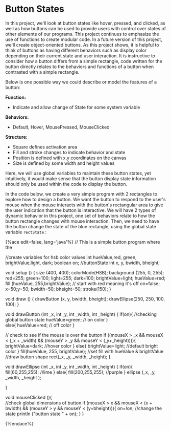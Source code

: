 Button States
==============

In this project, we'll look at button states like hover, pressed, and clicked, as well as how buttons can be used to provide users with control over states of other elements of our programs. This project continues to emphasize the use of functions to create modular code. In a future version of this project, we'll create object-oriented buttons. As this project shows, it is helpful to think of buttons as having different behaviors such as display color depending on their current state and user interaction. It is instructive to consider how a button differs from a simple rectangle, code written for the button directly relates to the behaviors and functions of a button when contrasted with a simple rectangle.

 Below is one possible way we could describe or model the features of a button:

  **Function:**  
  -   Indicate and allow change of State for some system variable
 

  **Behaviors:**  
  -   Default, Hover, MousePressed, MouseClicked
 

  **Structure:**  
  -   Square defines activation area
  -   Fill and stroke changes to indicate behavior and state
  -   Position is defined with x,y coordinates on the canvas
  -   Size is defined by some width and height values
 
Here, we will use global variables to maintain these button states, yet intuitively, it would make sense that the button display state information should only be used within the code to display the button.

In the code below, we create a very simple program with 2 rectangles to explore how to design a button. We want the button to respond to the user's mouse when the mouse interacts with the button's rectangular area to give the user indication that the button is interactive. We will have 2 types of dynamic behavior in this project, one set of behaviors relate to how the button rectangle changes with mouse interaction. Then, we need to have the button change the state of the blue rectangle, using the global state variable `rectState` :

{%ace edit=false, lang='java'%}
// This is a simple button program where the 

//create variables for hsb color values
int hueValue,red, green, brightValue,light, dark;
boolean on;  //buttonState
int x, y, bwidth, bheight;

void setup () {
    size (400, 400);
    colorMode(HSB);
    background (255, 0, 255);
    red=255; green=100;
    light=255; dark=100;
    brightValue=light;
    hueValue=red;
    fill (hueValue, 255,brightValue);        // start with red meaning it's off
    on=false;
    x=50;y=50;
    bwidth=50; bheight=50;
    stroke(150); 
}

void draw () {
   drawButton (x, y, bwidth, bheight); 
   drawEllipse(250, 250, 100, 100);
}

void drawButton (int _x, int _y, int _width, int _height) {
  if(on){  //checking global button state
        hueValue=green; // on color
        }   
        else{
            hueValue=red; // off color
         } 
         
  
   // check to see if the mouse is over the button
  if ((mouseX > _x && mouseX < (_x + _width) && (mouseY > _y && mouseY < (_y+_height)))){
        brightValue=dark;  //hover color
    }
    else{
        brightValue=light; //default bright color
    }
  fill(hueValue, 255, brightValue);  //set fill with hueValue & brightValue
  //draw button shape
  rect(_x, _y, _width, _height);
  }

void drawEllipse (int _x, int _y, int _width, int _height) {
  if(on){
    fill(60,255,255);  //lime
  }
  else{
     fill(200,255,255); //purple
  }
    ellipse (_x, _y, _width, _height );
    
}

void mouseClicked (){  
   //check global dimensions of button 
   if (mouseX > x && mouseX < (x + bwidth) && (mouseY > y && mouseY < (y+bheight))){
      on=!on; //change the state
      println ("button state " + on);
      } 
    }
    
 

{%endace%}